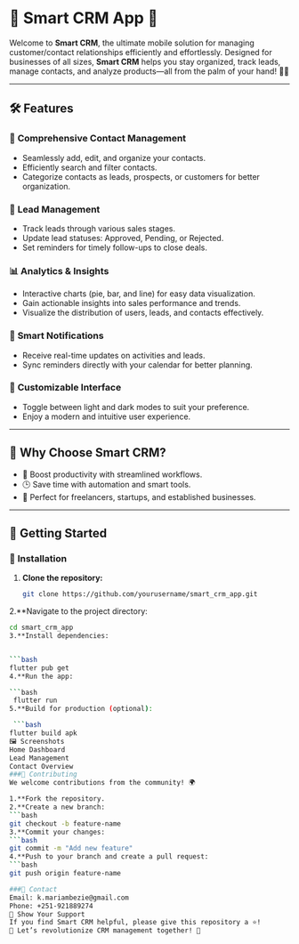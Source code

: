 # 🌟 **Smart CRM App** 🌟  

Welcome to **Smart CRM**, the ultimate mobile solution for managing customer/contact relationships efficiently and effortlessly. Designed for businesses of all sizes, **Smart CRM** helps you stay organized, track leads, manage contacts, and analyze products—all from the palm of your hand! 📱✨  

---

## 🛠️ **Features**  

### 📇 **Comprehensive Contact Management**  
- Seamlessly add, edit, and organize your contacts.  
- Efficiently search and filter contacts.  
- Categorize contacts as leads, prospects, or customers for better organization.  

### 🚀 **Lead Management**  
- Track leads through various sales stages.  
- Update lead statuses: Approved, Pending, or Rejected.  
- Set reminders for timely follow-ups to close deals.  

### 📊 **Analytics & Insights**  
- Interactive charts (pie, bar, and line) for easy data visualization.  
- Gain actionable insights into sales performance and trends.  
- Visualize the distribution of users, leads, and contacts effectively.  

### 🔔 **Smart Notifications**  
- Receive real-time updates on activities and leads.  
- Sync reminders directly with your calendar for better planning.  

### 🎨 **Customizable Interface**  
- Toggle between light and dark modes to suit your preference.  
- Enjoy a modern and intuitive user experience.  

---

## 🎯 **Why Choose Smart CRM?**  
- 🚀 Boost productivity with streamlined workflows.  
- 🕒 Save time with automation and smart tools.  
- 💼 Perfect for freelancers, startups, and established businesses.  

---

## 🔧 **Getting Started**  

### 📲 **Installation**  

1. **Clone the repository:**  
   ```bash
   git clone https://github.com/yourusername/smart_crm_app.git
2.**Navigate to the project directory:

   ```bash
   cd smart_crm_app
3.**Install dependencies:


   ```bash
   flutter pub get
4.**Run the app:

   ```bash
    flutter run
5.**Build for production (optional):

    ```bash
flutter build apk
🖼️ Screenshots
Home Dashboard
Lead Management
Contact Overview
###🤝 Contributing
We welcome contributions from the community! 🌍

1.**Fork the repository.
2.**Create a new branch:
   ```bash
git checkout -b feature-name
3.**Commit your changes:
   ```bash
git commit -m "Add new feature"
4.**Push to your branch and create a pull request:
   ```bash
git push origin feature-name

###💌 Contact
Email: k.mariambezie@gmail.com
Phone: +251-921889274
🌟 Show Your Support
If you find Smart CRM helpful, please give this repository a ⭐!
🎉 Let’s revolutionize CRM management together! 🎉
